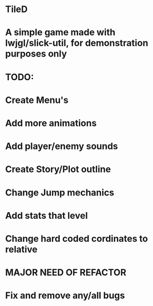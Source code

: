 # TileD
# A simple game made with lwjgl/slick-util, for demonstration purposes only
#
# TODO:
#
# Create Menu's
# Add more animations
# Add player/enemy sounds
# Create Story/Plot outline
# Change Jump mechanics
# Add stats that level
# Change hard coded cordinates to relative
# MAJOR NEED OF REFACTOR
# Fix and remove any/all bugs
